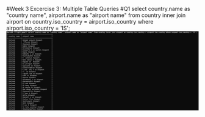 #Week 3 Excercise 3: Multiple Table Queries
#Q1
select country.name as "country name", airport.name as "airport name" from country inner join airport on country.iso_country = airport.iso_country where airport.iso_country = 'IS';
![screenshot](Screenshot_week3_q1.png)


